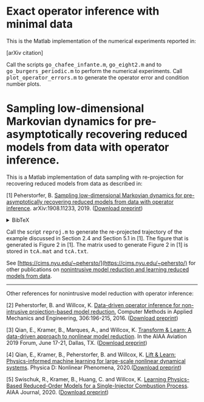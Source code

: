 # Exact operator inference with minimal data

This is the Matlab implementation of the numerical experiments reported in: 

[arXiv citation]

Call the scripts <tt>go_chafee_infante.m</tt>, <tt>go_eight2.m</tt> and to <tt>go_burgers_periodic.m</tt> to perform the numerical experiments. Call <tt>plot_operator_errors.m</tt> to generate the operator error and condition number plots.



# Sampling low-dimensional Markovian dynamics for pre-asymptotically recovering reduced models from data with operator inference.

This is a Matlab implementation of data sampling with re-projection for recovering reduced models from data as described in:

[1] Peherstorfer, B. [Sampling low-dimensional Markovian dynamics for pre-asymptotically recovering reduced models from data with operator inference](https://arxiv.org/pdf/1908.11233).
arXiv:1908.11233, 2019. ([Download preprint](https://arxiv.org/pdf/1908.11233))<details><summary>BibTeX</summary><pre>
@article{P19ReProj,
title = {Sampling low-dimensional Markovian dynamics for pre-asymptotically recovering reduced models from data with operator inference},
author = {Peherstorfer, B.},
journal = {arXiv:1908.11233},
year = {2019},
}</pre></details>


Call the script <tt>reproj.m</tt> to generate the re-projected trajectory of the example discussed in Section 2.4 and Section 5.1 in [1]. The figure that is generated is Figure 2 in [1]. The matrix used to generate Figure 2 in [1] is stored in <tt>tcA.mat</tt> and <tt>tcA.txt</tt>.

See [https://cims.nyu.edu/~pehersto/](https://cims.nyu.edu/~pehersto/) for other publications on [nonintrusive model reduction and learning reduced models from data](https://cims.nyu.edu/~pehersto/).

---
Other references for nonintrusive model reduction with operator inference:

[2] Peherstorfer, B. and Willcox, K.
[Data-driven operator inference for non-intrusive projection-based model reduction.](https://www.sciencedirect.com/science/article/pii/S0045782516301104)
Computer Methods in Applied Mechanics and Engineering, 306:196-215, 2016.
([Download preprint](https://cims.nyu.edu/~pehersto/preprints/Non-intrusive-model-reduction-Peherstorfer-Willcox.pdf))

[3] Qian, E., Kramer, B., Marques, A., and Willcox, K.
[Transform & Learn: A data-driven approach to nonlinear model reduction](https://arc.aiaa.org/doi/10.2514/6.2019-3707).
In the AIAA Aviation 2019 Forum, June 17-21, Dallas, TX. ([Download preprint](https://www.dropbox.com/s/5znea6z1vntby3d/QKMW_aviation19.pdf?dl=0))

[4] Qian, E., Kramer, B., Peherstorfer, B. and Willcox, K. [Lift & Learn: Physics-informed machine learning for large-scale nonlinear dynamical systems](https://www.sciencedirect.com/science/article/abs/pii/S0167278919307651).
Physica D: Nonlinear Phenomena, 2020.([Download preprint](https://arxiv.org/pdf/1912.08177))

[5] Swischuk, R., Kramer, B., Huang, C. and Willcox, K. [Learning Physics-Based Reduced-Order Models for a Single-Injector Combustion Process](https://arc.aiaa.org/doi/abs/10.2514/1.J058943). AIAA Journal, 2020. ([Download preprint](https://arxiv.org/pdf/1908.03620))
